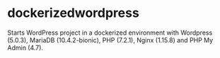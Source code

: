 # dockerizedwordpress
Starts WordPress project in a dockerized environment with Wordpress (5.0.3), MariaDB (10.4.2-bionic), PHP (7.2.1), Nginx (1.15.8) and PHP My Admin (4.7).
